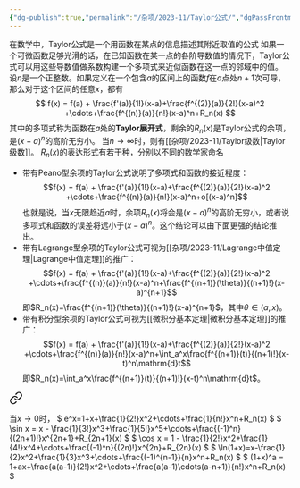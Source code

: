 ```yaml
---
{"dg-publish":true,"permalink":"/杂项/2023-11/Taylor公式/","dgPassFrontmatter":true}
---
```


在数学中，Taylor公式是一个用函数在某点的信息描述其附近取值的公式
如果一个可微函数足够光滑的话，在已知函数在某一点的各阶导数值的情况下，Taylor公式可以用这些导数值做系数构建一个多项式来近似函数在这一点的邻域中的值。
设$n$是一个正整数。如果定义在一个包含$a$的区间上的函数$f$在$a$点处$n+1$次可导，那么对于这个区间的任意$x$，都有
$$
f(x) = f(a) + \frac{f'(a)}{1!}(x-a)+\frac{f^{(2)}(a)}{2!}(x-a)^2
+\cdots+\frac{f^{(n)}(a)}{n!}(x-a)^n+R_n(x)
$$
其中的多项式称为函数在$a$处的**Taylor展开式**，剩余的$R_n(x)$是Taylor公式的余项，是$(x-a)^n$的高阶无穷小。
当$n\to\infty$时，则有[[杂项/2023-11/Taylor级数\|Taylor级数]]。
$R_n(x)$的表达形式有若干种，分别以不同的数学家命名
- 带有Peano型余项的Taylor公式说明了多项式和函数的接近程度：
$$f(x) = f(a) + \frac{f'(a)}{1!}(x-a)+\frac{f^{(2)}(a)}{2!}(x-a)^2
+\cdots+\frac{f^{(n)}(a)}{n!}(x-a)^n+o[(x-a)^n]$$
也就是说，当$x$无限趋近$a$时，余项$R_n(x)$将会是$(x-a)^n$的高阶无穷小，或者说多项式和函数的误差将远小于$(x-a)^n$。这个结论可以由下面更强的结论推出。
- 带有Lagrange型余项的Taylor公式可视为[[杂项/2023-11/Lagrange中值定理\|Lagrange中值定理]]的推广：
$$f(x) = f(a) + \frac{f'(a)}{1!}(x-a)+\frac{f^{(2)}(a)}{2!}(x-a)^2
+\cdots+\frac{f^{(n)}(a)}{n!}(x-a)^n+\frac{f^{(n+1)}(\theta)}{(n+1)!}(x-a)^{n+1}$$
即$R_n(x)=\frac{f^{(n+1)}(\theta)}{(n+1)!}(x-a)^{n+1}$，其中$\theta \in (a,x)$。
- 带有积分型余项的Taylor公式可视为[[微积分基本定理\|微积分基本定理]]的推广：
$$f(x) = f(a) + \frac{f'(a)}{1!}(x-a)+\frac{f^{(2)}(a)}{2!}(x-a)^2
+\cdots+\frac{f^{(n)}(a)}{n!}(x-a)^n+\int_a^x\frac{f^{(n+1)}(t)}{(n+1)!}(x-t)^n\mathrm{d}t$$
即$R_n(x)=\int_a^x\frac{f^{(n+1)}(t)}{(n+1)!}(x-t)^n\mathrm{d}t$。

<div class="transclusion internal-embed is-loaded"><a class="markdown-embed-link" href="//2023-11/taylor/" aria-label="Open link"><svg xmlns="http://www.w3.org/2000/svg" width="24" height="24" viewBox="0 0 24 24" fill="none" stroke="currentColor" stroke-width="2" stroke-linecap="round" stroke-linejoin="round" class="svg-icon lucide-link"><path d="M10 13a5 5 0 0 0 7.54.54l3-3a5 5 0 0 0-7.07-7.07l-1.72 1.71"></path><path d="M14 11a5 5 0 0 0-7.54-.54l-3 3a5 5 0 0 0 7.07 7.07l1.71-1.71"></path></svg></a><div class="markdown-embed">




当$x\to0$时，
$
e^x=1+x+\frac{1}{2!}x^2+\cdots+\frac{1}{n!}x^n+R_n(x)
$
$
\sin x = x - \frac{1}{3!}x^3+\frac{1}{5!}x^5+\cdots+\frac{(-1)^n}{(2n+1)!}x^{2n+1}+R_{2n+1}(x)
$
$
\cos x = 1 - \frac{1}{2!}x^2+\frac{1}{4!}x^4+\cdots+\frac{(-1)^n}{(2n)!}x^{2n}+R_{2n}(x)
$
$
\ln(1+x)=x-\frac{1}{2}x^2+\frac{1}{3}x^3+\cdots+\frac{(-1)^{n-1}}{n}x^n+R_n(x)
$
$
(1+x)^a = 1+ax+\frac{a(a-1)}{2!}x^2+\cdots+\frac{a(a-1)\cdots(a-n+1)}{n!}x^n+R_n(x)
$

</div></div>
